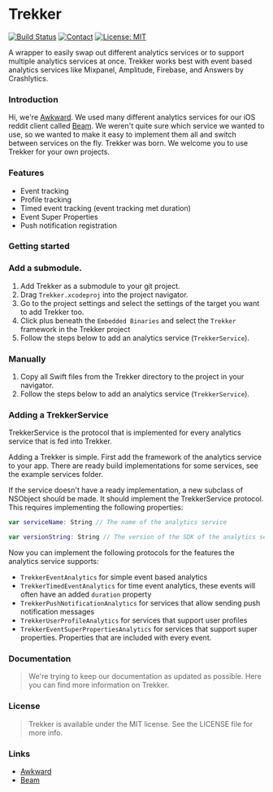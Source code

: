 # Trekker

[![Build Status](https://travis-ci.org/awkward/Tatsi.svg?branch=master)](https://travis-ci.org/awkward/Tatsi)
[![Contact](https://img.shields.io/badge/contact-madeawkward-blue.svg?style=flat)](https://twitter.com/madeawkward)
[![License: MIT](https://img.shields.io/badge/License-MIT-yellow.svg)](https://opensource.org/licenses/MIT)

A wrapper to easily swap out different analytics services or to support multiple analytics services at once. Trekker works best with event based analytics services like Mixpanel, Amplitude, Firebase, and Answers by Crashlytics.

### Introduction

Hi, we're <a href="https://awkward.co/" target="_blank">Awkward</a>. We used many different analytics services for our iOS reddit client called <a href="https://beamreddit.com/" target="_blank">Beam</a>. We weren't quite sure which service we wanted to use, so we wanted to make it easy to implement them all and switch between services on the fly. Trekker was born. We welcome you to use Trekker for your own projects.

### Features

- Event tracking
- Profile tracking
- Timed event tracking (event tracking met duration)
- Event Super Properties
- Push notification registration

### Getting started

### Add a submodule. 

1. Add Trekker as a submodule to your git project.
2. Drag `Trekker.xcodeproj` into the project navigator.
3. Go to the project settings and select the settings of the target you want to add Trekker too.
4. Click plus beneath the `Embedded Binaries` and select the `Trekker` framework in the Trekker project
5. Follow the steps below to add an analytics service (`TrekkerService`).

### Manually

1. Copy all Swift files from the Trekker directory to the project in your navigator.
2. Follow the steps below to add an analytics service (`TrekkerService`).

### Adding a TrekkerService

TrekkerService is the protocol that is implemented for every analytics service that is fed into Trekker.

Adding a Trekker is simple. 
First add the framework of the analytics service to your app. There are ready build implementations for some services, see the example services folder.

If the service doesn't have a ready implementation, a new subclass of NSObject should be made. It should implement the TrekkerService protocol. This requires implementing the following properties:

```Swift
var serviceName: String // The name of the analytics service

var versionString: String // The version of the SDK of the analytics service
```

Now you can implement the following protocols for the features the analytics service supports:

- `TrekkerEventAnalytics` for simple event based analytics
- `TrekkerTimedEventAnalytics` for time event analytics, these events will often have an added `duration` property
- `TrekkerPushNotificationAnalytics` for services that allow sending push notification messages
- `TrekkerUserProfileAnalytics` for services that support user profiles
- `TrekkerEventSuperPropertiesAnalytics` for services that support super properties. Properties that are included with every event.

### Documentation

> We're trying to keep our documentation as updated as possible. Here you can find more information on Trekker.

### License

> Trekker is available under the MIT license. See the LICENSE file for more info.

### Links

  - <a href="https://awkward.co/" target="_blank">Awkward</a>
  - <a href="https://beamreddit.com/" target="_blank">Beam</a>
